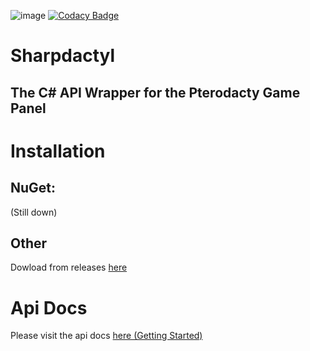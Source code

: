 ![image](https://cdn.discordapp.com/attachments/515033167850373122/610725914271285250/pterodactyl_logo_transparent.png)
[![Codacy Badge](https://app.codacy.com/project/badge/Grade/d8785570414d40bbab5dc4670a04d930)](https://www.codacy.com/gh/krenny/Sharpisp/dashboard?utm_source=github.com&amp;utm_medium=referral&amp;utm_content=krenny/Sharpisp&amp;utm_campaign=Badge_Grade)
# Sharpdactyl
## The C# API Wrapper for the Pterodacty Game Panel

# Installation
## NuGet:
(Still down)
## Other
Dowload from releases [here](https://github.com/KadePcGames/Sharpdactyl/releases/latest)

# Api Docs
Please visit the api docs [here (Getting Started)](https://github.com/KadePcGames/Sharpdactyl/blob/master/API%20Docs/Getting%20started.md)
